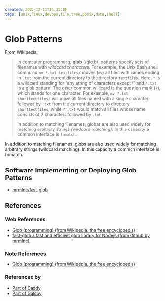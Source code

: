 ```yaml
---
created: 2022-12-11T16:35:00
tags: [unix,linux,devops,file,tree,posix,data,shell]
---
```

# Glob Patterns

From Wikipedia:

> In computer programming, **glob** (/ɡlɑːb/) patterns specify
> sets of filenames with *wildcard characters*.
> For example,
> the Unix Bash shell command
> `mv *.txt textfiles/` moves (`mv`) all files with names ending in `.txt` from
> the current directory to the directory `textfiles`.
> Here,
> `*` is a wildcard standing for "any string of characters except /" and
> `*.txt` is a glob pattern.
> The other common wildcard is the question mark (`?`),
> which stands for one character.
> For example,
> `mv ?.txt shorttextfiles/` will move all files named with
> a single character followed by `.txt` from
> the current directory to directory `shorttextfiles`,
> while `??.txt` would match all files whose name consists of
> 2 characters followed by `.txt`.
>
> In addition to matching filenames,
> globas are also used widely for matching arbitrary strings *(wildcard matching)*.
> In this capacity a common interface is `fnmatch`.

In addition to matching filenames, globs are also used widely for matching arbitrary strings (wildcard matching). In this capacity a common interface is fnmatch.

## Software Implementing or Deploying Glob Patterns

* [mrmlnc/fast-glob][mrmlnc/fast-glob-gh]

## References

### Web References

* [Glob (programming) (from Wikipedia, the free encyclopedia)][glob-wiki]
* [fast-glob a fast and efficient glob library for Nodejs (from Github by mrmlnc)][mrmlnc/fast-glob-gh]

<!-- Hidden References -->
[glob-wiki]: https://en.wikipedia.org/wiki/Glob_(programming) "Glob (programming) (from Wikipedia, the free encyclopedia)"
[mrmlnc/fast-glob-gh]: https://github.com/mrmlnc/fast-glob "fast-glob a fast and efficient glob library for Nodejs (from Github by mrmlnc)"

### Note References

* [Glob (programming) (from Wikipedia, the free encyclopedia)][glob-wiki]

<!-- Hidden References -->
[glob-wiki]: https://en.wikipedia.org/wiki/Glob_(programming) "Glob (programming) (from Wikipedia, the free encyclopedia)"

### Referenced by

* [Part of Caddy][caddy-zk]
* [Part of Gatsby][gatsby-zk]

<!-- Hidden References -->
[caddy-zk]: ./caddy.md "Part of Caddy"
[gatsby-zk]: ./gatsby.md "Part of Gatsby"

